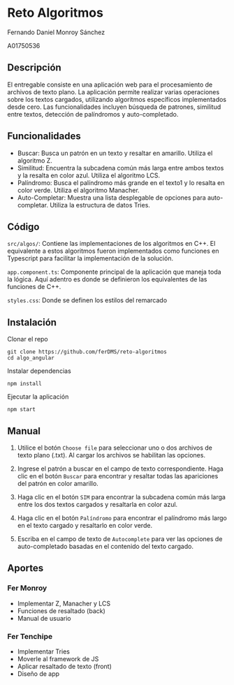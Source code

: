 # Reto Algoritmos

Fernando Daniel Monroy Sánchez

A01750536

## Descripción

El entregable consiste en una aplicación web para el procesamiento de archivos de texto plano. La aplicación permite realizar varias operaciones sobre los textos cargados, utilizando algoritmos específicos implementados desde cero. Las funcionalidades incluyen búsqueda de patrones, similitud entre textos, detección de palíndromos y auto-completado.

## Funcionalidades

- Buscar: Busca un patrón en un texto y resaltar en amarillo. Utiliza el algoritmo Z.
- Similitud: Encuentra la subcadena común más larga entre ambos textos y la resalta en color azul. Utiliza el algoritmo LCS.
- Palíndromo: Busca el palíndromo más grande en el texto1 y lo resalta en color verde. Utiliza el algoritmo Manacher.
- Auto-Completar: Muestra una lista desplegable de opciones para auto-completar. Utiliza la estructura de datos Tries.

## Código

`src/algos/`: Contiene las implementaciones de los algoritmos en C++. El equivalente a estos algoritmos fueron implementados como funciones en Typescript para facilitar la implementación de la solución.

`app.component.ts`: Componente principal de la aplicación que maneja toda la lógica. Aquí adentro es donde se definieron los equivalentes de las funciones de C++.

`styles.css`: Donde se definen los estilos del remarcado

## Instalación

Clonar el repo

```
git clone https://github.com/ferDMS/reto-algoritmos
cd algo_angular
```

Instalar dependencias

```
npm install
```

Ejecutar la aplicación

```
npm start
```

## Manual

1. Utilice el botón `Choose file` para seleccionar uno o dos archivos de texto plano (.txt). Al cargar los archivos se habilitan las opciones.

2. Ingrese el patrón a buscar en el campo de texto correspondiente. Haga clic en el botón `Buscar` para encontrar y resaltar todas las apariciones del patrón en color amarillo.

3. Haga clic en el botón `SIM` para encontrar la subcadena común más larga entre los dos textos cargados y resaltarla en color azul.

4. Haga clic en el botón `Palíndromo` para encontrar el palíndromo más largo en el texto cargado y resaltarlo en color verde.

5. Escriba en el campo de texto de `Autocomplete` para ver las opciones de auto-completado basadas en el contenido del texto cargado.

## Aportes

### Fer Monroy

- Implementar Z, Manacher y LCS
- Funciones de resaltado (back)
- Manual de usuario

### Fer Tenchipe

- Implementar Tries
- Moverle al framework de JS
- Aplicar resaltado de texto (front)
- Diseño de app
